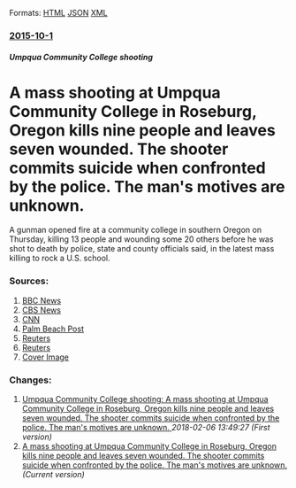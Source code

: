 
Formats: [HTML](/news/2015/10/1/a-mass-shooting-at-umpqua-community-college-in-roseburg-oregon-kills-nine-people-and-leaves-seven-wounded-the-shooter-commits-suicide-when.html)  [JSON](/news/2015/10/1/a-mass-shooting-at-umpqua-community-college-in-roseburg-oregon-kills-nine-people-and-leaves-seven-wounded-the-shooter-commits-suicide-when.json)  [XML](/news/2015/10/1/a-mass-shooting-at-umpqua-community-college-in-roseburg-oregon-kills-nine-people-and-leaves-seven-wounded-the-shooter-commits-suicide-when.xml)  

### [2015-10-1](/news/2015/10/1/index.md)

##### Umpqua Community College shooting
# A mass shooting at Umpqua Community College in Roseburg, Oregon kills nine people and leaves seven wounded. The shooter commits suicide when confronted by the police. The man's motives are unknown. 

A gunman opened fire at a community college in southern Oregon on Thursday, killing 13 people and wounding some 20 others before he was shot to death by police, state and county officials said, in the latest mass killing to rock a U.S. school.


### Sources:

1. [BBC News](http://www.bbc.com/news/world-us-canada-34436373)
2. [CBS News](http://www.cbsnews.com/news/oregon-community-college-shooting-umpqua-community-college-roseburg/)
3. [CNN](http://www.cnn.com/2015/10/01/us/oregon-college-shooting/index.html)
4. [Palm Beach Post](http://www.palmbeachpost.com/ap/ap/top-news/the-latest-multiple-casualties-reported-in-oregon-/nnsGc/)
5. [Reuters](https://www.reuters.com/article/2015/10/01/us-usa-shooting-oregon-idUSKCN0RV5EP20151001)
6. [Reuters](https://www.reuters.com/article/2015/10/02/us-usa-shooting-oregon-idUSKCN0RV5EP20151002)
6. [Cover Image](https://s4.reutersmedia.net/resources/r/?m=02&d=20151001&t=2&i=1083815296&w=&fh=545px&fw=&ll=&pl=&sq=&r=LYNXNPEB902JZ)

### Changes:

1. [Umpqua Community College shooting: A mass shooting at Umpqua Community College in Roseburg, Oregon kills nine people and leaves seven wounded. The shooter commits suicide when confronted by the police. The man's motives are unknown. ](/news/2015/10/1/umpqua-community-college-shooting-a-mass-shooting-at-umpqua-community-college-in-roseburg-oregon-kills-nine-people-and-leaves-seven-wounde.md) _2018-02-06 13:49:27 (First version)_
1. [A mass shooting at Umpqua Community College in Roseburg, Oregon kills nine people and leaves seven wounded. The shooter commits suicide when confronted by the police. The man's motives are unknown. ](/news/2015/10/1/a-mass-shooting-at-umpqua-community-college-in-roseburg-oregon-kills-nine-people-and-leaves-seven-wounded-the-shooter-commits-suicide-when.md) _(Current version)_
